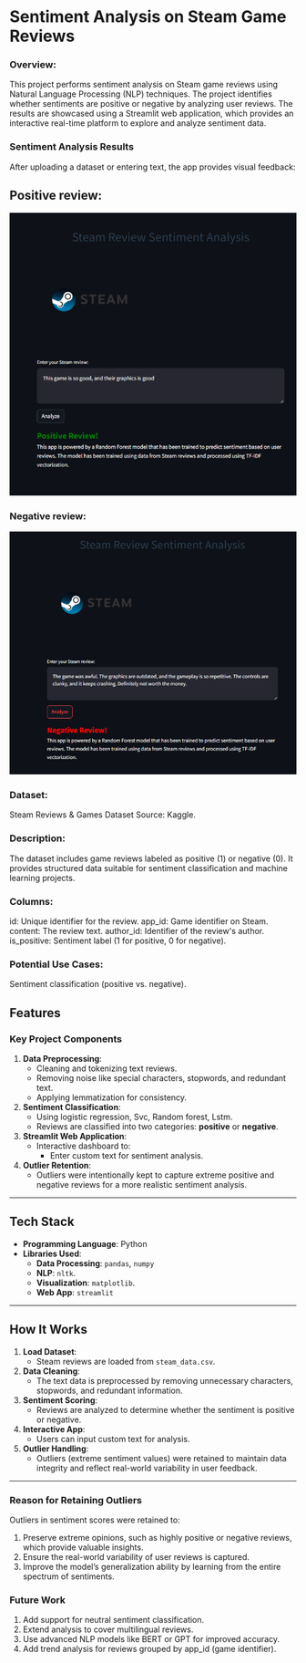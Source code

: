 # Sentiment Analysis on Steam Game Reviews

### Overview:
This project performs sentiment analysis on Steam game reviews using Natural Language Processing (NLP) techniques. The project identifies whether sentiments are positive or negative by analyzing user reviews. The results are showcased using a Streamlit web application, which provides an interactive real-time platform to explore and analyze sentiment data.

### **Sentiment Analysis Results**
After uploading a dataset or entering text, the app provides visual feedback:

## Positive review:

![Sentimental analysis](https://github.com/DILIPdk1101/Steam-Review-Sentiment-Analysis/blob/0560d9a1cffc588a6cd6a8757db65b51cf0869f7/Positive%20review.png)

### Negative review:

![Sentimental analysis](https://github.com/DILIPdk1101/Steam-Review-Sentiment-Analysis/blob/64da53b1e4c1a5fa4156162433d850b6bfac1b86/Negative%20review.png)


### Dataset:

Steam Reviews & Games Dataset
Source: Kaggle.

### Description:

The dataset includes game reviews labeled as positive (1) or negative (0).
It provides structured data suitable for sentiment classification and machine learning projects.

### Columns:
id: Unique identifier for the review.
app_id: Game identifier on Steam.
content: The review text.
author_id: Identifier of the review's author.
is_positive: Sentiment label (1 for positive, 0 for negative).

### Potential Use Cases:
Sentiment classification (positive vs. negative).


## **Features**
### **Key Project Components**
1. **Data Preprocessing**:
   - Cleaning and tokenizing text reviews.
   - Removing noise like special characters, stopwords, and redundant text.
   - Applying lemmatization for consistency.
2. **Sentiment Classification**:
   - Using logistic regression, Svc, Random forest, Lstm.
   - Reviews are classified into two categories: **positive** or **negative**.
3. **Streamlit Web Application**:
   - Interactive dashboard to:
     - Enter custom text for sentiment analysis.
4. **Outlier Retention**:
   - Outliers were intentionally kept to capture extreme positive and negative reviews for a more realistic sentiment analysis.

---

## **Tech Stack**
- **Programming Language**: Python
- **Libraries Used**:
  - **Data Processing**: `pandas`, `numpy`
  - **NLP**: `nltk`.
  - **Visualization**: `matplotlib`.
  - **Web App**: `streamlit`

---

## **How It Works**
1. **Load Dataset**:
   - Steam reviews are loaded from `steam_data.csv`.
2. **Data Cleaning**:
   - The text data is preprocessed by removing unnecessary characters, stopwords, and redundant information.
3. **Sentiment Scoring**:
   - Reviews are analyzed to determine whether the sentiment is positive or negative.
4. **Interactive App**:
   - Users can input custom text for analysis.
5. **Outlier Handling**:
   - Outliers (extreme sentiment values) were retained to maintain data integrity and reflect real-world variability in user feedback.

---

### Reason for Retaining Outliers

Outliers in sentiment scores were retained to:

1. Preserve extreme opinions, such as highly positive or negative reviews, which provide valuable insights.
2. Ensure the real-world variability of user reviews is captured.
3. Improve the model’s generalization ability by learning from the entire spectrum of sentiments.

### Future Work

1. Add support for neutral sentiment classification.
2. Extend analysis to cover multilingual reviews.
3. Use advanced NLP models like BERT or GPT for improved accuracy.
4. Add trend analysis for reviews grouped by app_id (game identifier).




